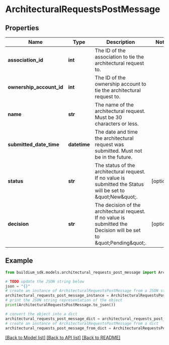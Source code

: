 # ArchitecturalRequestsPostMessage


## Properties

Name | Type | Description | Notes
------------ | ------------- | ------------- | -------------
**association_id** | **int** | The ID of the association  to tie the architectural request to. | 
**ownership_account_id** | **int** | The ID of the ownership account to tie the architectural request to. | 
**name** | **str** | The name of the architectural request. Must be 30 characters or less. | 
**submitted_date_time** | **datetime** | The date and time the architectural request was submitted. Must not be in the future. | 
**status** | **str** | The status of the architectural request. If no value is submitted the Status will be set to \&quot;New\&quot;. | [optional] 
**decision** | **str** | The decision of the architectural request. If no value is submitted the Decision will be set to \&quot;Pending\&quot;. | [optional] 

## Example

```python
from buildium_sdk.models.architectural_requests_post_message import ArchitecturalRequestsPostMessage

# TODO update the JSON string below
json = "{}"
# create an instance of ArchitecturalRequestsPostMessage from a JSON string
architectural_requests_post_message_instance = ArchitecturalRequestsPostMessage.from_json(json)
# print the JSON string representation of the object
print(ArchitecturalRequestsPostMessage.to_json())

# convert the object into a dict
architectural_requests_post_message_dict = architectural_requests_post_message_instance.to_dict()
# create an instance of ArchitecturalRequestsPostMessage from a dict
architectural_requests_post_message_from_dict = ArchitecturalRequestsPostMessage.from_dict(architectural_requests_post_message_dict)
```
[[Back to Model list]](../README.md#documentation-for-models) [[Back to API list]](../README.md#documentation-for-api-endpoints) [[Back to README]](../README.md)



